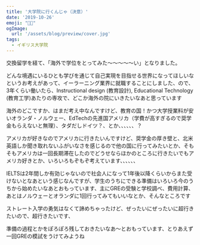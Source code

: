 ```yaml
---
title: '大学院に行くんじゃ（決意）'
date: '2019-10-26'
emoji: "💪🏼"
ogImage:
  url: '/assets/blog/preview/cover.jpg'
tags:
  - イギリス大学院
---
```


交換留学を経て、「海外で学位をとってみた～～～～～い」となりました。

どんな境遇にいるひとも学びを通じて自己実現を目指せる世界になってほしいなというお考えがあって、イーラーニング業界に就職することにしました、ので、3年くらい働いたら、Instructional design (教育設計), Educational Technology (教育工学)あたりの専攻で、どこか海外の院にいきたいなあと思っています

海外のどこですか、はまだ考え中なんですけど、教育の国！かつ大学授業料が安いオランダ・ノルウェー、EdTechの先進国アメリカ（学費が高すぎるので奨学金もらえないと無理）、タダだしドイツ？、とか、、、、、、？

アメリカが好きなのでアメリカに行きたいんですけど、奨学金の厚き壁と、北米英語しか聞き取れないふがいなさを感じるので他の国に行ってみたいとか、そもそもアメリカは一回長期滞在したのでどうせならほかのところに行きたいでもアメリカ好きとか、いろいろもぞもぞ考えています、、、、、、

IELTSは2年間しか有効じゃないので社会人になって1年後以降くらいからまた受けないとなあという感じなんですが、学生のうちにできる準備はいろいろ今のうちから始めたいなあとおもっています、主にGREの受験と学校調べ、費用計算、あとはノルウェーとオランダに1回行ってみてもいいなとか、そんなところです

ストレート入学の勇気はなくて諦めちゃったけど、ぜったいにぜったいに超行きたいので、超行きたいです、

準備の過程とかをぽろぽろ残しておきたいなあ～とおもっています、とりあえず一回GREの模試をうけてみようね